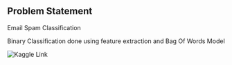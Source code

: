## Problem Statement

Email Spam Classification

Binary Classification done using feature extraction and Bag Of Words Model

![Kaggle Link](https://www.kaggle.com/code/ratulwisher/email-spam-classification/notebook)

